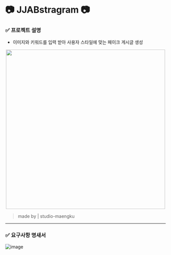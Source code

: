 # 📷 JJABstragram 📷
### ✅ 프로젝트 설명
- 이미지와 키워드를 입력 받아 사용자 스타일에 맞는 페이크 게시글 생성 <br>

<p align="center">
  <img src="https://github.com/user-attachments/assets/cb7a3f16-5451-4d18-8a88-6da67c82ba80" width="500"/>
</p>

> made by | studio-maengku
---

### ✅ 요구사항 명새서

![image]()
